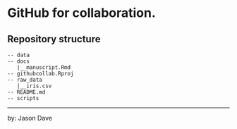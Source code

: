 # GitHub for collaboration.


## Repository structure 

```
-- data
-- docs
   |__manuscript.Rmd
-- githubcollab.Rproj
-- raw_data
   |__iris.csv
-- README.md
-- scripts
```

--------- 

by:  Jason Dave
